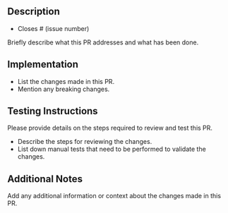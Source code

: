 ## Description

- Closes # (issue number)

Briefly describe what this PR addresses and what has been done.

## Implementation

- List the changes made in this PR.
- Mention any breaking changes.

## Testing Instructions

Please provide details on the steps required to review and test this PR.

- Describe the steps for reviewing the changes.
- List down manual tests that need to be performed to validate the changes.

## Additional Notes

Add any additional information or context about the changes made in this PR.
